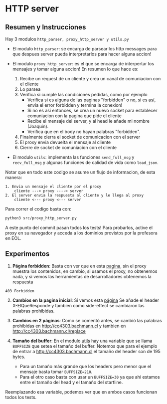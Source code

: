 # HTTP server
## Resumen y Instrucciones
Hay 3 modulos `http_parser, proxy_http_server y utils.py`
- El modulo `http_parser`: se encarga de parsear los http messages para que despues
server pueda interpretarlos para hacer alguna accion!

- El modulo `proxy_http_server`: es el que se encarga de interpertar los mensajes y tomar alguna accion!
En resumen lo que hace es: 
  1. Recibe un request de un cliente y crea un canal de comuniacion con el cliente
  2. Lo parsea
  3. Verifica si cumple las condiciones pedidas, como por ejemplo
     - Verifica si es alguna de las paginas "forbidden" o no, si es así, envia el error forbidden y termina la conexion!
     - Si no es así entonces, se crea un nuevo socket para establecer comuniacion con la pagina que pide el cliente
     - Recibe el mensaje del server, y al head le añade mi nombre (Joaquin).
     - Verifica que en el body no hayan palabras "forbidden".
  4. Finalmente cierra el socket de comunicacion con el server
  5. El proxy envia devuelta el mensaje al cliente
  6. Cierre de socket de comuniacion con el cliente

- El modulo `utils`: implementa las funciones `send_full_msg` y `recv_full_msg` y algunas
funciones de calidad de vida como `load_json`.

Notar que en todo este codigo se asume un flujo de informacion, de esta manera:

```
1. Envia un mensaje el cliente por el proxy
    cliente ---> proxy ----> server 
2. El server envia la respuesta al cliente y le llega al proxy
    cliente <--- proxy <--- server
```

Para correr el codigo basta con:

```bash
python3 src/proxy_http_server.py 
```

A este punto del commit pasan todos los tests! 
Para probarlos, active el proxy en su navegador y acceda a los dominios provistos por la profesora en EOL.

## Experimentos
1. **Página forbidden**:
Basta con ver que en esta [pagina](http://cc4303.bachmann.cl/secret), sin el proxy muestra los contenidos, 
en cambio, si usamos el proxy, no obtenemos nada, y si vemos las herramientas de desarrolladores obtenemos la respuesta
```
403 Forbidden
```
2. **Cambios en la pagina inicial**:
Si vemos esta [página](http://cc4303.bachmann.cl) Se añade el header X-ElQueResponde y tambien como side-effect 
se cambiaron las palabras prohibidas.

3. **Cambios en 2 páginas**:
Como se comentó antes, se cambió las palabras prohibidas en http://cc4303.bachmann.cl y tambien en 
http://cc4303.bachmann.cl/replace

4. **Tamaño del buffer**:
En el modulo [utils](src/utils.py) hay una variable que se llama `BUFFSIZE` que setea el tamaño del buffer.
Notemos que para el ejemplo de entrar a http://cc4303.bachmann.cl el tamaño del header son de 195 bytes.
   - Para un tamaño más grande que los headers pero menor que el mensaje
   basta tomar `BUFFSIZE=210`.
   - Para el otro caso basta con usar un `BUFFSIZE=30` ya que ahi estamos entre el tamaño del head y 
   el tamaño del startline.

Reemplazando esa variable, podemos ver que en ambos casos funcionan todos los tests.